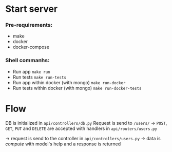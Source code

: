 # Start server

### Pre-requirements:
- make
- docker
- docker-compose

### Shell commanhs:
- Run app `make run `
- Run tests `make run-tests`
- Run app within docker (with mongo) `make run-docker`
- Run tests within docker (with mongo) `make run-docker-tests`

# Flow
DB is initialized in `api/controllers/db.py`
Request is send to `/users/`
-> `POST`, `GET`, `PUT` and `DELETE` are accepted with handlers
in `api/routers/users.py`

-> request is send to the controller in `api/controllers/users.py`
-> data is _compute_ with model's help and a response is returned
